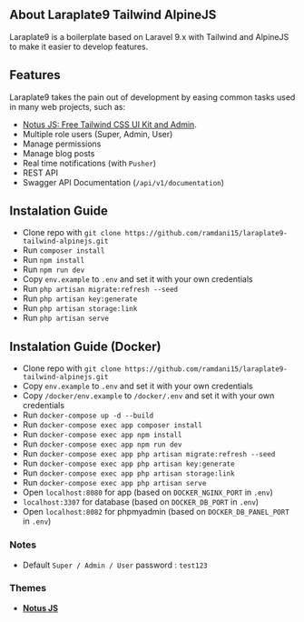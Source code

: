## About Laraplate9 Tailwind AlpineJS

Laraplate9 is a boilerplate based on Laravel 9.x with Tailwind and AlpineJS to make it easier to develop features.


## Features

Laraplate9 takes the pain out of development by easing common tasks used in many web projects, such as:
- [Notus JS: Free Tailwind CSS UI Kit and Admin](https://github.com/creativetimofficial/notus-js).
- Multiple role users (Super, Admin, User)
- Manage permissions
- Manage blog posts
- Real time notifications (with `Pusher`)
- REST API
- Swagger API Documentation (`/api/v1/documentation`)


## Instalation Guide

- Clone repo with `git clone https://github.com/ramdani15/laraplate9-tailwind-alpinejs.git`
- Run `composer install`
- Run `npm install`
- Run `npm run dev`
- Copy `env.example` to `.env` and set it with your own credentials
- Run `php artisan migrate:refresh --seed`
- Run `php artisan key:generate`
- Run `php artisan storage:link`
- Run `php artisan serve`


## Instalation Guide (Docker)

- Clone repo with `git clone https://github.com/ramdani15/laraplate9-tailwind-alpinejs.git`
- Copy `env.example` to `.env` and set it with your own credentials
- Copy `/docker/env.example` to `/docker/.env` and set it with your own credentials
- Run `docker-compose up -d --build`
- Run `docker-compose exec app composer install`
- Run `docker-compose exec app npm install`
- Run `docker-compose exec app npm run dev`
- Run `docker-compose exec app php artisan migrate:refresh --seed`
- Run `docker-compose exec app php artisan key:generate`
- Run `docker-compose exec app php artisan storage:link`
- Run `docker-compose exec app php artisan serve`
- Open `localhost:8080` for app (based on `DOCKER_NGINX_PORT` in `.env`)
- `localhost:3307` for database (based on `DOCKER_DB_PORT` in `.env`)
- Open `localhost:8082` for phpmyadmin (based on `DOCKER_DB_PANEL_PORT` in `.env`)


### Notes

- Default `Super / Admin / User` password : `test123`
### Themes

- **[Notus JS](https://github.com/creativetimofficial/notus-js)**
